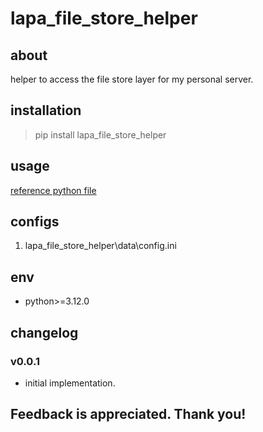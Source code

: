 # lapa_file_store_helper

## about

helper to access the file store layer for my personal server.

## installation

> pip install lapa_file_store_helper

## usage

[reference python file](./example/example.py)

## configs

1. lapa_file_store_helper\data\config.ini

## env

- python>=3.12.0

## changelog

### v0.0.1

- initial implementation.

## Feedback is appreciated. Thank you!
